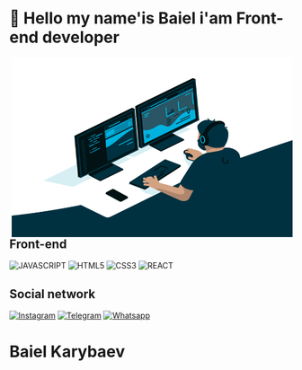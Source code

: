 #  👋 Hello my name'is Baiel i'am Front-end developer   
 
<img align="right" alt="GIF" src="https://github.com/Nursultan301/Nursultan301/blob/main/code.gif?raw=true" width="500" height="320" /> 
    

## Front-end     
![JAVASCRIPT](https://camo.githubusercontent.com/93c855ae825c1757f3426f05a05f4949d3b786c5b22d0edb53143a9e8f8499f6/68747470733a2f2f696d672e736869656c64732e696f2f62616467652f4a6176615363726970742d3332333333303f7374796c653d666f722d7468652d6261646765266c6f676f3d6a617661736372697074266c6f676f436f6c6f723d463744463145)
![HTML5](https://img.shields.io/badge/-HTML5-%23E44D27?style=for-the-badge&logo=HTML5&logoColor=ffffff)
![CSS3](https://img.shields.io/badge/-CSS3-%231572B6?style=for-the-badge&logo=CSS3&logoColor=css3)
![REACT](https://camo.githubusercontent.com/268ac512e333b69600eb9773a8f80b7a251f4d6149642a50a551d4798183d621/68747470733a2f2f696d672e736869656c64732e696f2f62616467652f52656163742d3230323332413f7374796c653d666f722d7468652d6261646765266c6f676f3d7265616374266c6f676f436f6c6f723d363144414642)
 
 
## Social network
[![Instagram](https://img.shields.io/badge/-Instagram-090909?style=for-the-badge&logo=instagram&logoColor=B4068E)](https://www.instagram.com/karybaevv_.09/)
[![Telegram](https://img.shields.io/badge/-Telegram-0088cc?style=for-the-badge&logo=telegram&logoColor=27A0D9)](https://t.me/+996700047017)
[![Whatsapp](https://img.shields.io/badge/-Whatsapp-128c7e?style=for-the-badge&logo=Whatsapp&logoColor=27A0D9)]()


# Baiel Karybaev 
 
   
  
